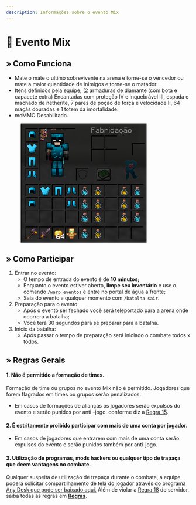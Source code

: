 ```yaml
---
description: Informações sobre o evento Mix
---
```


# 🔄 Evento Mix

## » Como Funciona

* Mate o mate o ultimo sobrevivente na arena e torne-se o vencedor ou mate a maior quantidade de inimigos e torne-se o matador.
* Itens definidos pela equipe; (2 armaduras de diamante (com bota e capacete extra) Encantadas com proteção IV e inquebrável III, espada e machado de netherite, 7 pares de poção de força e velocidade II, 64 maçãs douradas e 1 totem da imortalidade.
* mcMMO Desabilitado.

<figure><img src="../../../.gitbook/assets/image (111).png" alt=""><figcaption></figcaption></figure>

## » Como Participar

1. Entrar no evento:
   * O tempo de entrada do evento é de **10 minutos;**
   * Enquanto o evento estiver aberto, **limpe seu inventário** e use o comando `/warp eventos` e entre no portal de água a frente;
   * Saia do evento a qualquer momento com `/batalha sair`.
2. Preparação para o evento:
   * Após o evento ser fechado você será teleportado para a arena onde ocorrera a batalha;
   * Você terá 30 segundos para se preparar para a batalha.&#x20;
3. Inicio da batalha:
   * Após passar o tempo de preparação será iniciado o combate todos x todos.

## » Regras Gerais

#### 1. Não é permitido a formação de times.

Formação de time ou grupos no evento Mix não é permitido. Jogadores que forem flagrados em times ou grupos serão penalizados.

* Em casos de formações de alianças os jogadores serão expulsos do evento e serão punidos por anti -jogo. conforme diz a [Regra 15](../../../regras/jogabilidade.md#id-01-5).

#### 2. É estritamente proibido participar com mais de uma conta por jogador.

* Em casos de jogadores que entrarem com mais de uma conta serão expulsos do evento e serão punidos também por anti-jogo.

#### **3. Utilização de programas, mods hackers ou qualquer tipo de trapaça que deem vantagens no combate.**

Qualquer suspeita de utilização de trapaça durante o combate, a equipe poderá solicitar compartilhamento de tela do jogador através do [programa Any Desk que pode ser baixado aqui.](https://anydesk.com/pt/downloads) Além de violar a [Regra 18](https://wiki.rederevo.com/regras/jogabilidade#01-7) do servidor, saiba todas as regras em [**Regras**](../../../regras/).
